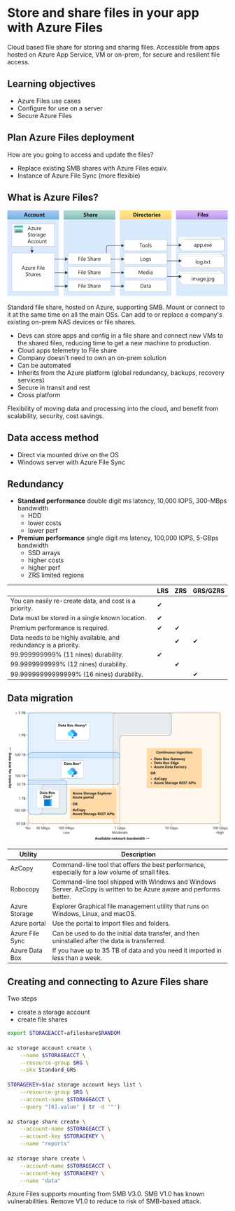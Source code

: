 # Store and share files in your app with Azure Files


Cloud based file share for storing and sharing files. Accessible from apps hosted on Azure App Service, VM or on-prem, for secure and resilient file access.


## Learning objectives

- Azure Files use cases
- Configure for use on a server
- Secure Azure Files


## Plan Azure Files deployment

How are you going to access and update the files?
- Replace existing SMB shares with Azure Files equiv.
- Instance of Azure File Sync (more flexible)


## What is Azure Files?

![](assets/2g-files-overview.svg)


Standard file share, hosted on Azure, supporting SMB. Mount or connect to it at the same time on all the main OSs. Can add to or replace a company's existing on-prem NAS devices or file shares.

- Devs can store apps and config in a file share and connect new VMs to the shared files, reducing time to get a new machine to production.
- Cloud apps telemetry to File share
- Company doesn't need to own an on-prem solution
- Can be automated
- Inherits from the Azure platform (global redundancy, backups, recovery services)
- Secure in transit and rest
- Cross platform


Flexibility of moving data and processing into the cloud, and benefit from scalability, security, cost savings.


## Data access method

- Direct via mounted drive on the OS
- Windows server with Azure File Sync


## Redundancy

- <b>Standard performance</b> double digit ms latency, 10,000 IOPS, 300-MBps bandwidth
    - HDD
    - lower costs
    - lower perf
- <b>Premium performance</b> single digit ms latency, 100,000 IOPS, 5-GBps bandwidth
    - SSD arrays
    - higher costs
    - higher perf
    - ZRS limited regions


|                                                                |LRS|ZRS|GRS/GZRS|
|--                                                              |:--|:--|:--     |
|You can easily re-create data, and cost is a priority.          |✔  |   |        |		
|Data must be stored in a single known location.                 |✔  |   |        |		
|Premium performance is required.                                |✔  |✔  |        |
|Data needs to be highly available, and redundancy is a priority.|   |✔  |✔       |
|99.999999999% (11 nines) durability.                            |✔  |   |        |
|99.9999999999% (12 nines) durability.                           |   |✔  |        |
|99.99999999999999% (16 nines) durability.                       |   |   |✔       |


## Data migration

![](assets/2g-azure-data-transfer-options.svg)

|Utility	        |Description|
|-------------------|-----------|
|AzCopy             |Command-line tool that offers the best performance, especially for a low volume of small files.|
|Robocopy	        |Command-line tool shipped with Windows and Windows Server. AzCopy is written to be Azure aware and performs better.|
|Azure Storage      |Explorer	Graphical file management utility that runs on Windows, Linux, and macOS.|
|Azure portal	    |Use the portal to import files and folders.|
|Azure File Sync	|Can be used to do the initial data transfer, and then uninstalled after the data is transferred.|
|Azure Data Box	    |If you have up to 35 TB of data and you need it imported in less than a week.|


## Creating and connecting to Azure Files share

Two steps
- create a storage account
- create file shares

```sh
export STORAGEACCT=afileshare$RANDOM

az storage account create \
    --name $STORAGEACCT \
    --resource-group $RG \
    --sku Standard_GRS

STORAGEKEY=$(az storage account keys list \
    --resource-group $RG \
    --account-name $STORAGEACCT \
    --query "[0].value" | tr -d '"')

az storage share create \
    --account-name $STORAGEACCT \
    --account-key $STORAGEKEY \
    --name "reports"

az storage share create \
    --account-name $STORAGEACCT \
    --account-key $STORAGEKEY \
    --name "data"
```

Azure Files supports mounting from SMB V3.0. SMB V1.0 has known vulnerabilities. Remove V1.0 to reduce to risk of SMB-based attack.


